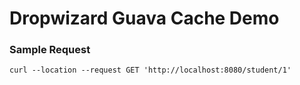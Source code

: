 # Dropwizard Guava Cache Demo

### Sample Request

```
curl --location --request GET 'http://localhost:8080/student/1'
```

